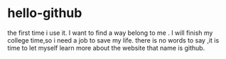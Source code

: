 # hello-github
the first time i use it.
I want to find a way belong to me . I will finish my college time,so i need a job to save my life. there is no words to say ,it is time to 
let myself learn more about the website that name is github.
